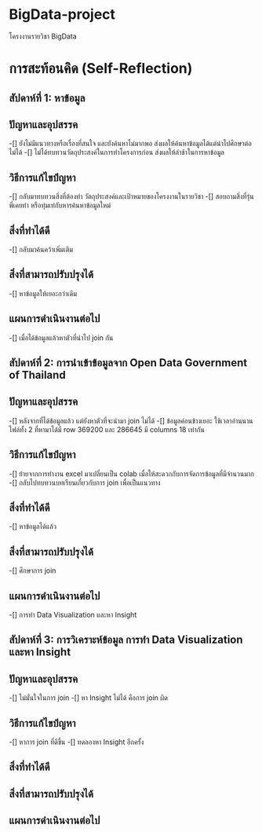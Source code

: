 # BigData-project
โครงงานรายวิชา BigData
# การสะท้อนคิด (Self-Reflection)

## สัปดาห์ที่ 1: หาข้อมูล

## ปัญหาและอุปสรรค
-[] ยังไม่มีแนวทางหรือเรื่องที่สนใจ และยังค้นหาไม่มากพอ ส่งผลให้ค้นหาข้อมูลได้แต่นำไปศึกษาต่อไม่ได้
-[] ไม่ได้ทบทวนวัตถุประสงค์ในการทำโครงการก่อน ส่งผลให้ล่าช้าในการหาข้อมูล

 ## วิธีการแก้ไขปํญหา
-[] กลับมาทบทวนสิ่งที่ต้องทำ วัตถุประสงค์และเป้าหมายของโครงงานในรายวิชา
-[] สอบถามสิ่งที่รุ่นพี่เคยทำ หรือทุ่มเท่กับหารค้นหาข้อมูลใหม่

## สิ่งที่ทำได้ดี
-[] กลับมาค้นคว้าเพิ่มเติม

## สิ่งที่สามารถปรับปรุงได้
-[] หาข้อมูลให้เยอะกว่าเดิม

## แผนการดำเนินงานต่อไป
-[] เมื่อได้ข้อมูลแล้วหาตัวที่นำไป join กัน


## สัปดาห์ที่ 2: การนำเข้าข้อมูลจาก Open Data Government of Thailand

## ปัญหาและอุปสรรค
-[] หลังจากที่ได้ข้อมูลแล้ว แต่ยังหาตัวที่จะนำมา join ไม่ได้
-[] ข้อมูลค่อนข้างเยอะ ใช้เวลาอ่านนาน ไฟล์ทั้ง 2 ที่หามาได้มี row 369200 และ 286645 มี columns 18 เท่ากัน

 ## วิธีการแก้ไขปํญหา
-[] ย้ายจากการทำงาน excel มาเปลี่ยนเป็น colab เมื่อให้สะดวกกับการจัดการข้อมูลที่มีจำนวนมาก
-[] กลับไปทบทวนบทเรียนเกี่ยวกับการ join เพื่อเป็นแนวทาง

## สิ่งที่ทำได้ดี
-[] หาข้อมูลได้แล้ว
## สิ่งที่สามารถปรับปรุงได้
-[] ศึกษาการ join

## แผนการดำเนินงานต่อไป
-[] การทำ Data Visualization และหา Insight


 ## สัปดาห์ที่ 3: การวิเคราะห์ข้อมูล การทำ Data Visualization และหา Insight

## ปัญหาและอุปสรรค
-[] ไม่มั่นใจในการ join
-[] หา Insight ไม่ได้ คือการ join ผิด

 ## วิธีการแก้ไขปํญหา
-[] หาการ join ที่ดีขึ้น
-[] ทดลองหา Insight อีกครั้ง

## สิ่งที่ทำได้ดี

## สิ่งที่สามารถปรับปรุงได้

## แผนการดำเนินงานต่อไป


